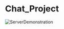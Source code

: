 # Chat_Project

![ServerDemonstration](https://github.com/Yugi62/Chat_Project/assets/30305369/ee5ad4ce-ecfd-4390-b15b-916dae34cd87)
